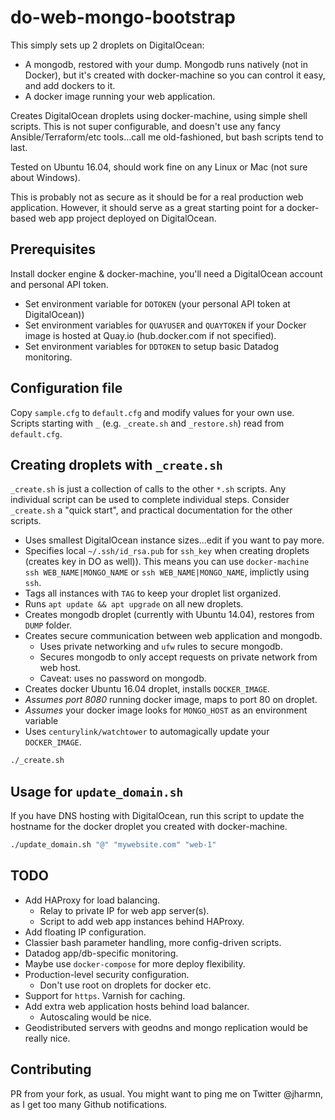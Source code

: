 # do-web-mongo-bootstrap

This simply sets up 2 droplets on DigitalOcean:
* A mongodb, restored with your dump. Mongodb runs natively (not in Docker), but it's created with docker-machine so you can control it easy, and add dockers to it.
* A docker image running your web application.

Creates DigitalOcean droplets using docker-machine, using simple shell scripts. This is not super configurable, and doesn't use any fancy Ansible/Terraform/etc tools...call me old-fashioned, but bash scripts tend to last.   

Tested on Ubuntu 16.04, should work fine on any Linux or Mac (not sure about Windows).

This is probably not as secure as it should be for a real production web application. However, it should serve as a great starting point for a docker-based web app project deployed on DigitalOcean.

## Prerequisites

Install docker engine & docker-machine, you'll need a DigitalOcean account and personal API token.

* Set environment variable for `DOTOKEN` (your personal API token at DigitalOcean))
* Set environment variables for `QUAYUSER` and `QUAYTOKEN` if your Docker image is hosted at Quay.io (hub.docker.com if not specified).
* Set environment variables for `DDTOKEN` to setup basic Datadog monitoring.

## Configuration file

Copy `sample.cfg` to `default.cfg` and modify values for your own use. Scripts starting with `_` (e.g. `_create.sh` and `_restore.sh`) read from `default.cfg`. 

## Creating droplets with `_create.sh`

`_create.sh` is just a collection of calls to the other `*.sh` scripts. Any individual script can be used to complete individual steps. Consider `_create.sh` a "quick start", and practical documentation for the other scripts.

* Uses smallest DigitalOcean instance sizes...edit if you want to pay more.
* Specifies local `~/.ssh/id_rsa.pub` for `ssh_key` when creating droplets (creates key in DO as well)). This means you can use `docker-machine ssh WEB_NAME|MONGO_NAME` or `ssh WEB_NAME|MONGO_NAME`, implictly using `ssh`.
* Tags all instances with `TAG` to keep your droplet list organized.
* Runs `apt update && apt upgrade` on all new droplets.
* Creates mongodb droplet (currently with Ubuntu 14.04), restores from `DUMP` folder.
* Creates secure communication between web application and mongodb.
  * Uses private networking and `ufw` rules to secure mongodb.
  * Secures mongodb to only accept requests on private network from web host.
  * Caveat: uses no password on mongodb.
* Creates docker Ubuntu 16.04 droplet, installs `DOCKER_IMAGE`.
* *Assumes port 8080* running docker image, maps to port 80 on droplet.
* *Assumes* your docker image looks for `MONGO_HOST` as an environment variable
* Uses `centurylink/watchtower` to automagically update your `DOCKER_IMAGE`.

``` bash
./_create.sh
```

## Usage for `update_domain.sh`

If you have DNS hosting with DigitalOcean, run this script to update the hostname for the docker droplet you created with docker-machine.

``` bash
./update_domain.sh "@" "mywebsite.com" "web-1"
```

## TODO

* Add HAProxy for load balancing.
  * Relay to private IP for web app server(s).
  * Script to add web app instances behind HAProxy.
* Add floating IP configuration.
* Classier bash parameter handling, more config-driven scripts.
* Datadog app/db-specific monitoring.
* Maybe use `docker-compose` for more deploy flexibility.
* Production-level security configuration.
  * Don't use root on droplets for docker etc.
* Support for `https`.
 Varnish for caching.
* Add extra web application hosts behind load balancer.
  * Autoscaling would be nice.
* Geodistributed servers with geodns and mongo replication would be really nice.

## Contributing

PR from your fork, as usual. You might want to ping me on Twitter @jharmn, as I get too many Github notifications.

